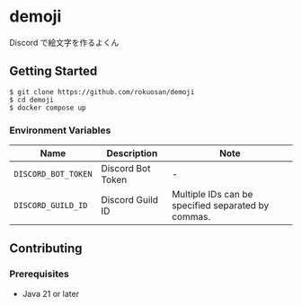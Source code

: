 # demoji

Discord で絵文字を作るよくん

## Getting Started

```shell
$ git clone https://github.com/rokuosan/demoji
$ cd demoji
$ docker compose up
```

### Environment Variables

| Name                | Description       | Note                                               |
|---------------------|-------------------|----------------------------------------------------|
| `DISCORD_BOT_TOKEN` | Discord Bot Token | -                                                  |
| `DISCORD_GUILD_ID`  | Discord Guild ID  | Multiple IDs can be specified separated by commas. |

## Contributing

### Prerequisites

- Java 21 or later

